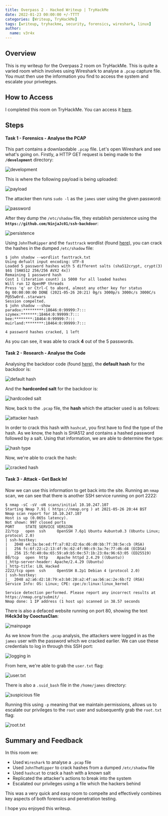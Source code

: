 ```yaml
---
title: Overpass 2 - Hacked Writeup | TryHackMe
date: 2022-01-23 00:00:00 +/-TTTT
categories: [Writeup, TryHackMe]
tags: [writeup, tryhackme, security, forensics, wireshark, linux]
author:
  name: v3r4x
---
```


## Overview

This is my writeup for the Overpass 2 room on TryHackMe.  This is quite a varied room which involves using Wireshark to analyse a `.pcap` capture file.  You must then use the information you find to access the system and escalate your priveleges.

## How to Access

I completed this room on TryHackMe.  You can access it [here](https://tryhackme.com/room/overpass2hacked).

## Steps

#### Task 1 - Forensics - Analyse the PCAP

This part contains a downlaodable `.pcap` file.  Let's open Wireshark and see what's going on.  Firstly, a HTTP GET request is being made to the **`/development`** directory:

![development](/assets/posts/20220123/1_development_dir.png)

This is where the following payload is being uploaded:

![payload](/assets/posts/20220123/2_payload.png)

The attacker then runs `sudo -l` as the `james` user using the given password:

![password](/assets/posts/20220123/3_password.png)

After they dump the `/etc/shadow` file, they establish persistence using the **`https://github.com/NinjaJc01/ssh-backdoor`**:

![persistence](/assets/posts/20220123/4_persistence.png)

Using `JohnTheRipper` and the `fasttrack` wordlist (found [here](https://gitlab.com/kalilinux/packages/set/-/blob/d9fd94cbe53940381de66e506a233c33cfb38c8a/src/fasttrack/wordlist.txt)), you can crack the hashes in the dumped `/etc/shadow` file:

```
$ john shadow --wordlist fasttrack.txt
Using defualt input encoding: UTF-8
Loaded 5 password hashes with 5 different salts (sha512crypt, crypt(3) $6$ [SHA512 256/256 AVX2 4x])
Remaining 1 password hash
Cost 1 (iteration count) is 5000 for all loaded hashes
Will run 12 OpenMP threads
Press 'q' or Ctrl-C to abord, almost any other key for status
0g 00:00:00:00 DONE (2021-05-26 20:21) 0g/s 3000p/s 3000c/s 3000C/s P@55w0rd..starwars
Session compelted.
$ john shadow --show
paradox:*********:18646:0:99999:7:::
szymex:*******:18464:0:99999:7:::
bee:********:18464:0:99999:7:::
muirland:********:18464:0:99999:7:::

4 password hashes cracked, 1 left
```

As you can see, it was able to crack **4** out of the 5 passwords.

#### Task 2 - Research - Analyse the Code

Analysing the backdoor code (found [here](https://github.com/NinjaJc01/ssh-backdoor)), the **default hash** for the backdoor is:

![default hash](/assets/posts/20220123/5_default_backdoor_hash.png)

And the **hardcorded salt** for the backdoor is:

![hardcoded salt](/assets/posts/20220123/6_hardcoded_salt.png)

Now, back to the `.pcap` file, the **hash** which the attacker used is as follows:

![attacker hash](/assets/posts/20220123/7_attacker_hash.png)

In order to crack this hash with `hashcat`, you first have to find the type of the hash.  As we know, the hash is SHA512 and contains a hashed password followed by a salt.  Using that information, we are able to determine the type:

![hash type](/assets/posts/20220123/8_hash_type.png)

Now, we're able to crack the hash:

![cracked hash](/assets/posts/20220123/9_cracked_hash.png)

#### Task 3 - Attack - Get Back In!

Now we can use this information to get back into the site.  Running an `nmap` scan, we can see that there is another SSH service running on port 2222:

```
$ nmap -sC -sV -oN scans/initial 10.10.247.107
Starting Nmap 7.91 ( https://nmap.org ) at 2021-05-26 20:44 BST
Nmap scan report for 10.10.247.107
Host is up (0.065s latency).
Not shown: 997 closed ports
PORT     STATE SERVICE VERSION
22/tcp   open  ssh     OpenSSH 7.6p1 Ubuntu 4ubuntu0.3 (Ubuntu Linux; protocol 2.0)
| ssh-hostkey: 
|   2048 e4:3a:be:ed:ff:a7:02:d2:6a:d6:d0:bb:7f:38:5e:cb (RSA)
|   256 fc:6f:22:c2:13:4f:9c:62:4f:90:c9:3a:7e:77:d6:d4 (ECDSA)
|_  256 15:fd:40:0a:65:59:a9:b5:0e:57:1b:23:0a:96:63:05 (ED25519)
80/tcp   open  http    Apache httpd 2.4.29 ((Ubuntu))
|_http-server-header: Apache/2.4.29 (Ubuntu)
|_http-title: LOL Hacked
2222/tcp open  ssh     OpenSSH 8.2p1 Debian 4 (protocol 2.0)
| ssh-hostkey: 
|_  2048 a2:a6:d2:18:79:e3:b0:20:a2:4f:aa:b6:ac:2e:6b:f2 (RSA)
Service Info: OS: Linux; CPE: cpe:/o:linux:linux_kernel

Service detection performed. Please report any incorrect results at https://nmap.org/submit/ .
Nmap done: 1 IP address (1 host up) scanned in 38.57 seconds
```

There is also a defaced website running on port 80, showing the text **H4ck3d by CooctusClan**:

![mainpage](/assets/posts/20220123/10_mainpage.png)

As we know from the `.pcap` analysis, the attackers were logged in as the `james` user with the password which we cracked earlier.  We can use these credentials to log in through this SSH port:

![logging in](/assets/posts/20220123/11_james_login.png)

From here, we're able to grab the `user.txt` flag:

![user.txt](/assets/posts/20220123/12_user_flag.png)

There is also a `.suid_bash` file in the `/home/james` directory:

![suspicious file](/assets/posts/20220123/13_suspicious_file/png)

Running this using `-p` meaning that we maintain permissions, allows us to escalate our privileges to the `root` user and subsequently grab the `root.txt` flag:

![root.txt](/assets/posts/20220123/14_root_flag.png)

## Summary and Feedback

In this room we:
- Used `Wireshark` to analyse a `.pcap` file
- Used `JohnTheRipper` to crack hashes from a dumped `/etc/shadow` file
- Used `hashcat` to crack a hash with a known salt
- Replicated the attacker's actions to break into the system
- Escalated our privileges using a file which the hackers behind

This was a very quick and easy room to compelte and effectively combines key aspects of both forensics and penetration testing.

I hope you enjoyed this writeup.